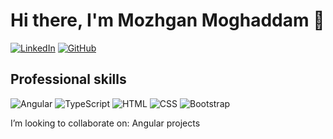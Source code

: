 # Hi there, I'm Mozhgan Moghaddam 👋

[![LinkedIn](https://img.shields.io/badge/-LinkedIn-000?&logo=LinkedIn&logoColor=0077B5&style=flat-square)](linkedin.com/in/mozhgan-moqadam)
[![GitHub](https://img.shields.io/badge/-GitHub-000?&logo=GitHub&logoColor=181717&style=flat-square)](https://github.com/mozhgan-moqadam)

## Professional skills

![Angular](https://img.shields.io/badge/-Angular-000?&logo=Angular&logoColor=DD0031)
![TypeScript](https://img.shields.io/badge/-TypeScript-000?&logo=TypeScript&logoColor=007ACC)
![HTML](https://img.shields.io/badge/-HTML-000?&logo=HTML5&logoColor=E34F26)
![CSS](https://img.shields.io/badge/-CSS-000?&logo=CSS3&logoColor=1572B6)
![Bootstrap](https://img.shields.io/badge/-Bootstrap-000?&logo=Bootstrap&logoColor=563D7C)


I’m looking to collaborate on: Angular projects

